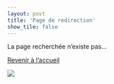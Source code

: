 ```yaml
---
layout: post
title: 'Page de redirection'
show_tile: false
---
```

<div class="row">

<div class="6u 12u$(small)">
<p>La page recherchée n’existe pas...</p>
<p><a href="{{site.baseurl}}" class="button">Revenir à l’accueil</a></p>

  </div>
  
  <div class="6u 12u$(small)"><a href="https://commons.wikimedia.org/wiki/File:Eduard_toda_momia.jpg"><img src="https://upload.wikimedia.org/wikipedia/commons/0/04/Eduard_toda_momia.jpg"></a></div>
  
  </div>
